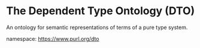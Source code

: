# The Dependent Type Ontology (DTO)

An ontology for semantic representations of terms of a pure type system. 

namespace: https://www.purl.org/dto

